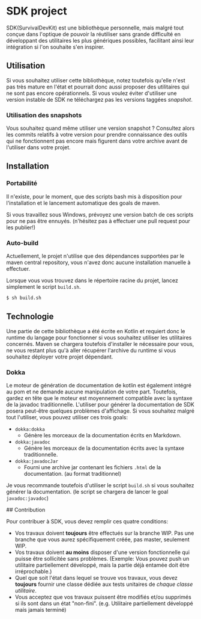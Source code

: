 # SDK project

SDK(SurvivalDevKit) est une bibliothèque personnelle, mais malgré 
tout conçue dans l'optique de pouvoir la réutiliser sans grande difficulté 
en développant des utilitaires les plus génériques possibles, facilitant ainsi 
leur intégration si l'on souhaite s'en inspirer.

## Utilisation

Si vous souhaitez utiliser cette bibliothèque, notez toutefois qu'elle 
n'est pas très mature en l'état et pourrait donc aussi proposer des utilitaires 
qui ne sont pas encore opérationnels. 
Si vous voulez éviter d'utiliser une version instable de SDK 
ne téléchargez pas les versions taggées *snapshot*.

### Utilisation des snapshots

Vous souhaitez quand même utiliser une version snapshot ? 
Consultez alors les commits relatifs à votre version pour 
prendre connaissance des outils qui ne fonctionnent pas encore mais figurent 
dans votre archive avant de l'utiliser dans votre projet.

## Installation

### Portabilité

Il n'existe, pour le moment, que des scripts bash mis à disposition 
pour l'installation et le lancement automatique des goals de maven.

Si vous travaillez sous Windows, prévoyez une version batch de ces scripts 
pour ne pas être ennuyés. (n'hésitez pas à effectuer une pull request pour 
les publier!)

### Auto-build

Actuellement, le projet n'utilise que des dépendances supportées par 
le maven central repository, vous n'avez donc aucune installation manuelle 
à effectuer.

Lorsque vous vous trouvez dans le répertoire racine du projet, 
lancez simplement le script `build.sh`.

```bash
$ sh build.sh
```

## Technologie

Une partie de cette bibliothèque a été écrite en Kotlin et requiert 
donc le runtime du langage pour fonctionner si vous souhaitez utiliser 
les utilitaires concernés. 
Maven se chargera toutefois d'installer le nécessaire pour vous, ne vous restant 
plus qu'à aller récupérer l'archive du runtime si vous souhaitez déployer 
votre projet dépendant.

### Dokka

Le moteur de génération de documentation de kotlin est également intégré 
au pom et ne demande aucune manipulation de votre part. 
Toutefois, gardez en tête que le moteur est moyennement compatible avec la 
syntaxe de la javadoc traditionnelle. L'utiliser pour générer 
la documentation de SDK posera peut-être quelques problèmes d'affichage. 
Si vous souhaitez malgré tout l'utiliser, vous pouvez utiliser ces trois goals:

- `dokka:dokka`
  - Génère les morceaux de la documentation écrits en Markdown.
- `dokka:javadoc`
  - Génère les morceaux de la documentation écrits avec la syntaxe traditionnelle.
- `dokka:javadocJar`
  - Fourni une archive jar contenant les fichiers `.html` de la documentation. (au format traditionnel)
  
Je vous recommande toutefois d'utiliser le script `build.sh` si vous 
souhaitez générer la documentation. (le script se chargera de lancer 
le goal `javadoc:javadoc`)

## Contribution

Pour contribuer à SDK, vous devez remplir ces quatre conditions:

- Vos travaux doivent **toujours** être effectués sur la branche 
WIP. Pas une branche que vous aurez spécifiquement créée, pas master, 
seulement WIP.
- Vos travaux doivent **au moins** disposer d'une version fonctionnelle 
qui puisse être sollicitée sans problèmes. (Exemple: Vous pouvez 
push un utilitaire partiellement développé, mais la partie déjà entamée 
doit être irréprochable.)
- Quel que soit l'état dans lequel se trouve vos travaux, vous devez 
**toujours** fournir une classe dédiée aux tests unitaires de *chaque classe utilitaire*.
- Vous acceptez que vos travaux puissent être modifiés et/ou supprimés 
si ils sont dans un état "non-fini". (e.g. Utilitaire partiellement développé 
mais jamais terminé)
